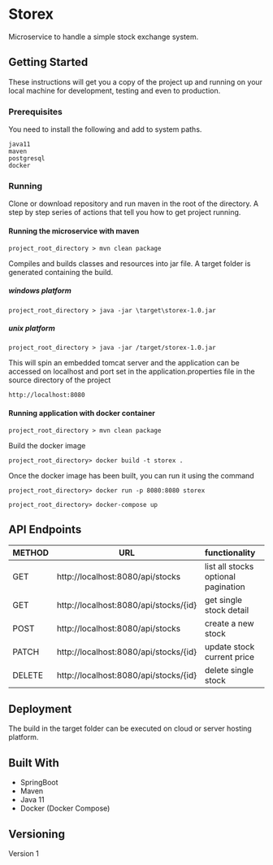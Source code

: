 # Storex
Microservice to handle a simple stock exchange system.
## Getting Started
These instructions will get you a copy of the project up and running
on your local machine for development, testing and even to production.

### Prerequisites
You need to install the following and add to system paths.
```
java11
maven
postgresql
docker
```
### Running
Clone or download repository and run maven in the root of the directory. A step by step
series of actions that tell you how to get project running. 
#### Running the microservice with maven
```
project_root_directory > mvn clean package
```
Compiles and builds classes and resources into jar file. A target folder 
is generated containing the build.
##### windows platform
```
project_root_directory > java -jar \target\storex-1.0.jar
```
##### unix platform
```
project_root_directory > java -jar /target/storex-1.0.jar
```
This will spin an embedded tomcat server and the application
can be accessed on localhost and port set in the application.properties
file in the source directory of the project
```
http://localhost:8080
```
#### Running application with docker container
```
project_root_directory > mvn clean package
```
Build the docker image 
```
project_root_directory> docker build -t storex .
```
Once the docker image has been built, you can run it using the command
```
project_root_directory> docker run -p 8080:8080 storex
```
```$xslt
project_root_directory> docker-compose up 
```
## API Endpoints
METHOD     |     URL                                       | functionality                              |
-----------|-----------------------------------------------|:-------------------------------------------|
  GET      | http://localhost:8080/api/stocks              | list all stocks optional pagination        |
  GET      | http://localhost:8080/api/stocks/{id}         | get single stock detail                    |
  POST     | http://localhost:8080/api/stocks              | create a new stock                         |
  PATCH    | http://localhost:8080/api/stocks/{id}         | update stock current price                 |
  DELETE   | http://localhost:8080/api/stocks/{id}         | delete single stock                        |


## Deployment
The build in the target folder can be executed on cloud or server hosting platform.

## Built With
- SpringBoot
- Maven
- Java 11
- Docker (Docker Compose)

## Versioning
Version 1
